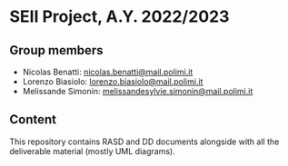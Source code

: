# SEII Project, A.Y. 2022/2023

## Group members

* Nicolas Benatti: nicolas.benatti@mail.polimi.it
* Lorenzo Biasiolo: lorenzo.biasiolo@mail.polimi.it
* Melissande Simonin: melissandesylvie.simonin@mail.polimi.it

## Content
This repository contains RASD and DD documents alongside with all the deliverable material (mostly UML diagrams).
